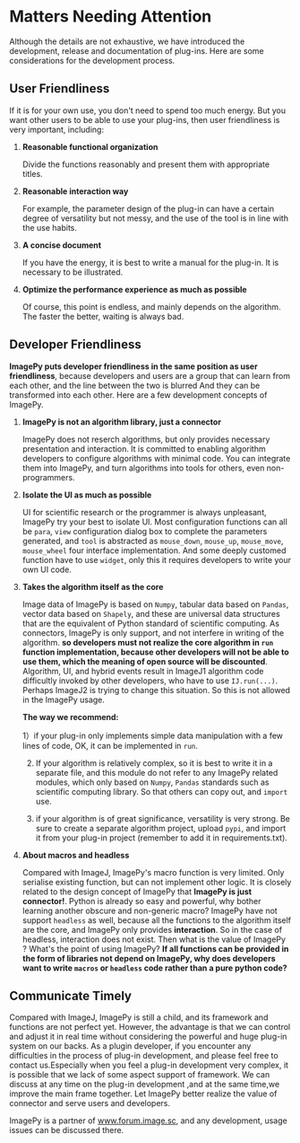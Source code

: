 # Matters Needing Attention
Although the details are not exhaustive, we have introduced the development, release and documentation of plug-ins. Here are some considerations for the development process.



## User Friendliness

If it is for your own use, you don't need to spend too much energy. But you want other users to be able to use your plug-ins, then user friendliness is very important, including:

1. **Reasonable functional organization**

   Divide the functions reasonably and present them with appropriate titles.

2. **Reasonable interaction way**

   For example, the parameter design of the plug-in can have a certain degree of versatility but not messy, and the use of the tool is in line with the use habits.

3. **A concise document**

   If you have the energy, it is best to write a manual for the plug-in. It is necessary to be illustrated.

4. **Optimize the performance experience as much as possible**

   Of course, this point is endless, and mainly depends on the algorithm. The faster the better, waiting is always bad.



## Developer Friendliness

**ImagePy puts developer friendliness in the same position as user friendliness**, because developers and users are a group that can learn from each other, and the line between the two is blurred And they can be transformed into each other. Here are a few development concepts of ImagePy.

1. **ImagePy is not an algorithm library, just a connector**

   ImagePy does not reserch algorithms, but only provides necessary presentation and interaction. It is committed to enabling algorithm developers to configure algorithms with minimal code. You can integrate them into ImagePy, and turn algorithms into tools for others, even non-programmers.

2. **Isolate the UI as much as possible**

   UI for scientific research or the programmer is always unpleasant, ImagePy try your best to isolate UI. Most configuration functions can all be ` para `, ` view ` configuration dialog box to complete the parameters generated, and ` tool ` is abstracted as ` mouse_down `, ` mouse_up `, ` mouse_move `, ` mouse_wheel ` four interface implementation. And some deeply customed  function have to use ` widget `, only this it requires developers to write your own UI code.


3. **Takes the algorithm itself as the core**

   Image data of ImagePy is based on ` Numpy `, tabular data based on ` Pandas `, vector data based on ` Shapely `, and these are universal data structures that are the equivalent of Python standard of scientific computing. As connectors, ImagePy is only support, and not interfere in writing of the algorithm. **so developers must not realize the core algorithm in ` run ` function implementation, because other developers will not be able to use them, which the meaning of open source will be discounted**. Algorithm, UI, and hybrid events  result in ImageJ1 algorithm code difficultly invoked by other developers, who have to use ` IJ.run(...) `. Perhaps ImageJ2 is trying to change this situation. So this is not allowed in the ImagePy usage. 

   **The way we recommend:**

   1）if your plug-in only implements simple data manipulation with a few lines of code, OK, it can be implemented in ` run `.

   2) If your algorithm is relatively complex, so it is best to write it in a separate file, and this module do not refer to any ImagePy related modules, which only based on ` Numpy `, ` Pandas ` standards such as scientific computing library. So that others can copy out, and ` import ` use.

   3) if your algorithm is of great significance, versatility is very strong. Be sure to create a separate algorithm project, upload ` pypi `, and import it from your plug-in project (remember to add it in requirements.txt).

4. **About macros and headless**

   Compared with ImageJ, ImagePy's macro function is very limited. Only serialise existing function, but can not implement other logic. It is closely related to the design concept of ImagePy that **ImagePy is just connector!**. Python is already so easy and powerful, why bother learning another obscure and non-generic macro? ImagePy have not support ` headless ` as well, because all the functions to the algorithm itself are the core, and ImagePy only provides **interaction**. So in the case of headless, interaction does not exist. Then what is the value of ImagePy ? What's the point of using ImagePy? **If all functions can be provided in the form of libraries not depend on ImagePy, why does developers want to write `macros` or ` headless ` code rather than a pure python code?**



## Communicate Timely

Compared with ImageJ, ImagePy is still a child, and its framework and functions are not perfect yet. However, the advantage is that we can control and adjust it in real time without considering the powerful and huge plug-in system on our backs. As a plugin developer, if you encounter any difficulties in the process of plug-in development, and please feel free to contact us.Especially when you feel a plug-in development very complex, it is possible that we lack of some aspect support of framework. We can discuss at any time on the plug-in development ,and at the same time,we improve the main frame together. Let ImagePy better realize the value of connector and serve users and developers.

ImagePy is a partner of www.forum.image.sc, and any development, usage issues can be discussed there.

